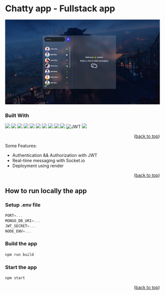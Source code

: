 # Chatty app - Fullstack app

![IMAGE CHATTY APP](/README%20assets/image.png)

### Built With

<img src="https://img.shields.io/badge/React-20232A?style=for-the-badge&logo=react&logoColor=61DAFB
" />
<img src="https://img.shields.io/badge/React_Router-CA4245?style=for-the-badge&logo=react-router&logoColor=white
" />
<img src="https://img.shields.io/badge/Socket.io-010101?&style=for-the-badge&logo=Socket.io&logoColor=white
" />
<img src="https://img.shields.io/badge/JavaScript-323330?style=for-the-badge&logo=javascript&logoColor=F7DF1E
" />
<img src="https://img.shields.io/badge/Tailwind_CSS-38B2AC?style=for-the-badge&logo=tailwind-css&logoColor=white
" />
<img src="https://img.shields.io/badge/daisyUI-1ad1a5?style=for-the-badge&logo=daisyui&logoColor=white
" />
<img src="https://img.shields.io/badge/Express%20js-000000?style=for-the-badge&logo=express&logoColor=white
" />
<img src="https://img.shields.io/badge/MongoDB-4EA94B?style=for-the-badge&logo=mongodb&logoColor=white
" />
<img src="https://img.shields.io/badge/Node%20js-339933?style=for-the-badge&logo=nodedotjs&logoColor=white
" />
<img src="https://img.shields.io/badge/JWT-000000?style=for-the-badge&logo=JSON%20web%20tokens&logoColor=white
" />
![JWT](https://img.shields.io/badge/JWT-black?style=for-the-badge&logo=JSON%20web%20tokens)
<img src="https://img.shields.io/badge/Vite-B73BFE?style=for-the-badge&logo=vite&logoColor=FFD62E
" />

<p align="right">(<a href="#readme-top">back to top</a>)</p>

Some Features:

- Authentication && Authorization with JWT
- Real-time messaging with Socket.io
- Deployment using render

<p align="right">(<a href="#readme-top">back to top</a>)</p>

## How to run locally the app

### Setup .env file

```js
PORT=...
MONGO_DB_URI=...
JWT_SECRET=...
NODE_ENV=...
```

### Build the app

```bash
npm run build
```

### Start the app

```bash
npm start
```

<p align="right">(<a href="#readme-top">back to top</a>)</p>
